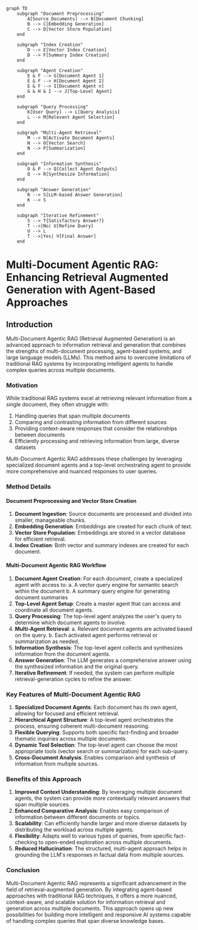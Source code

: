 ```mermaid
graph TD
    subgraph "Document Preprocessing"
        A[Source Documents] --> B[Document Chunking]
        B --> C[Embedding Generation]
        C --> D[Vector Store Population]
    end

    subgraph "Index Creation"
        D --> E[Vector Index Creation]
        D --> F[Summary Index Creation]
    end

    subgraph "Agent Creation"
        E & F --> G[Document Agent 1]
        E & F --> H[Document Agent 2]
        E & F --> I[Document Agent n]
        G & H & I --> J[Top-Level Agent]
    end

    subgraph "Query Processing"
        K[User Query] --> L[Query Analysis]
        L --> M[Relevant Agent Selection]
    end

    subgraph "Multi-Agent Retrieval"
        M --> N[Activate Document Agents]
        N --> O[Vector Search]
        N --> P[Summarization]
    end

    subgraph "Information Synthesis"
        O & P --> Q[Collect Agent Outputs]
        Q --> R[Synthesize Information]
    end

    subgraph "Answer Generation"
        R --> S[LLM-based Answer Generation]
        K --> S
    end

    subgraph "Iterative Refinement"
        S --> T{Satisfactory Answer?}
        T -->|No| U[Refine Query]
        U --> L
        T -->|Yes| V[Final Answer]
    end
```

# Multi-Document Agentic RAG: Enhancing Retrieval Augmented Generation with Agent-Based Approaches

## Introduction

Multi-Document Agentic RAG (Retrieval Augmented Generation) is an advanced approach to information retrieval and generation that combines the strengths of multi-document processing, agent-based systems, and large language models (LLMs). This method aims to overcome limitations of traditional RAG systems by incorporating intelligent agents to handle complex queries across multiple documents.

### Motivation

While traditional RAG systems excel at retrieving relevant information from a single document, they often struggle with:
1. Handling queries that span multiple documents
2. Comparing and contrasting information from different sources
3. Providing context-aware responses that consider the relationships between documents
4. Efficiently processing and retrieving information from large, diverse datasets

Multi-Document Agentic RAG addresses these challenges by leveraging specialized document agents and a top-level orchestrating agent to provide more comprehensive and nuanced responses to user queries.

### Method Details

#### Document Preprocessing and Vector Store Creation

1. **Document Ingestion**: Source documents are processed and divided into smaller, manageable chunks.
2. **Embedding Generation**: Embeddings are created for each chunk of text.
3. **Vector Store Population**: Embeddings are stored in a vector database for efficient retrieval.
4. **Index Creation**: Both vector and summary indexes are created for each document.

#### Multi-Document Agentic RAG Workflow

1. **Document Agent Creation**: For each document, create a specialized agent with access to:
   a. A vector query engine for semantic search within the document
   b. A summary query engine for generating document summaries
2. **Top-Level Agent Setup**: Create a master agent that can access and coordinate all document agents.
3. **Query Processing**: The top-level agent analyzes the user's query to determine which document agents to involve.
4. **Multi-Agent Retrieval**: 
   a. Relevant document agents are activated based on the query.
   b. Each activated agent performs retrieval or summarization as needed.
5. **Information Synthesis**: The top-level agent collects and synthesizes information from the document agents.
6. **Answer Generation**: The LLM generates a comprehensive answer using the synthesized information and the original query.
7. **Iterative Refinement**: If needed, the system can perform multiple retrieval-generation cycles to refine the answer.

### Key Features of Multi-Document Agentic RAG

1. **Specialized Document Agents**: Each document has its own agent, allowing for focused and efficient retrieval.
2. **Hierarchical Agent Structure**: A top-level agent orchestrates the process, ensuring coherent multi-document reasoning.
3. **Flexible Querying**: Supports both specific fact-finding and broader thematic inquiries across multiple documents.
4. **Dynamic Tool Selection**: The top-level agent can choose the most appropriate tools (vector search or summarization) for each sub-query.
5. **Cross-Document Analysis**: Enables comparison and synthesis of information from multiple sources.

### Benefits of this Approach

1. **Improved Context Understanding**: By leveraging multiple document agents, the system can provide more contextually relevant answers that span multiple sources.
2. **Enhanced Comparative Analysis**: Enables easy comparison of information between different documents or topics.
3. **Scalability**: Can efficiently handle larger and more diverse datasets by distributing the workload across multiple agents.
4. **Flexibility**: Adapts well to various types of queries, from specific fact-checking to open-ended exploration across multiple documents.
5. **Reduced Hallucination**: The structured, multi-agent approach helps in grounding the LLM's responses in factual data from multiple sources.

### Conclusion

Multi-Document Agentic RAG represents a significant advancement in the field of retrieval-augmented generation. By integrating agent-based approaches with traditional RAG techniques, it offers a more nuanced, context-aware, and scalable solution for information retrieval and generation across multiple documents. This approach opens up new possibilities for building more intelligent and responsive AI systems capable of handling complex queries that span diverse knowledge bases.